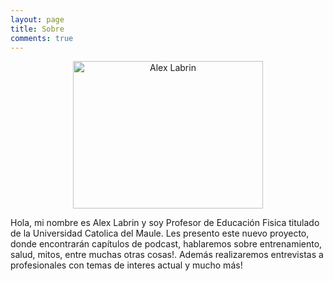 ```yaml
---
layout: page
title: Sobre
comments: true
---
```


<center><img src="{{ site.baseurl }}/assets/images/alex_sobre.jpg" class="rounded-circle" alt="Alex Labrin" width="304" height="236"></center>



Hola, mi nombre es Alex Labrin y soy Profesor de Educación Fisica titulado de la Universidad Catolica del Maule.
Les presento este nuevo proyecto, donde encontrarán capítulos de podcast, hablaremos sobre entrenamiento, salud, mitos, entre muchas otras cosas!. Además realizaremos entrevistas a profesionales con temas de interes actual y mucho más!


